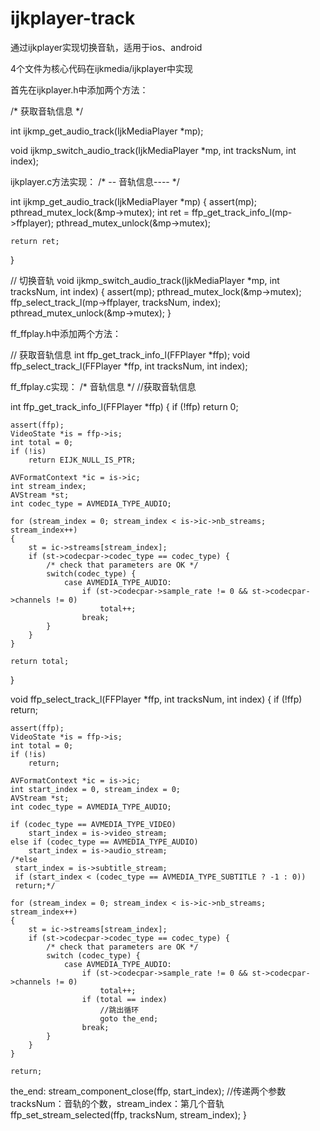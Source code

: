 # ijkplayer-track
通过ijkplayer实现切换音轨，适用于ios、android

4个文件为核心代码在ijkmedia/ijkplayer中实现

首先在ijkplayer.h中添加两个方法：

/* 获取音轨信息 */

int ijkmp_get_audio_track(IjkMediaPlayer *mp);

void ijkmp_switch_audio_track(IjkMediaPlayer *mp, int tracksNum, int index);

ijkplayer.c方法实现：
/*  -- 音轨信息----  */

int ijkmp_get_audio_track(IjkMediaPlayer *mp)
{
    assert(mp);
    pthread_mutex_lock(&mp->mutex);
    int ret = ffp_get_track_info_l(mp->ffplayer);
    pthread_mutex_unlock(&mp->mutex);
    
    return ret;
}

// 切换音轨
void ijkmp_switch_audio_track(IjkMediaPlayer *mp, int tracksNum, int index)
{
    assert(mp);
    pthread_mutex_lock(&mp->mutex);
    ffp_select_track_l(mp->ffplayer, tracksNum, index);
    pthread_mutex_unlock(&mp->mutex);
}


ff_ffplay.h中添加两个方法：

// 获取音轨信息
int ffp_get_track_info_l(FFPlayer *ffp);
void ffp_select_track_l(FFPlayer *ffp, int tracksNum, int index);


ff_ffplay.c实现：
/* 音轨信息 */
//获取音轨信息

int ffp_get_track_info_l(FFPlayer *ffp)
{
    if (!ffp)
        return 0;
    
    assert(ffp);
    VideoState *is = ffp->is;
    int total = 0;
    if (!is)
        return EIJK_NULL_IS_PTR;
    
    AVFormatContext *ic = is->ic;
    int stream_index;
    AVStream *st;
    int codec_type = AVMEDIA_TYPE_AUDIO;
    
    for (stream_index = 0; stream_index < is->ic->nb_streams; stream_index++)
    {
        st = ic->streams[stream_index];
        if (st->codecpar->codec_type == codec_type) {
            /* check that parameters are OK */
            switch(codec_type) {
                case AVMEDIA_TYPE_AUDIO:
                    if (st->codecpar->sample_rate != 0 && st->codecpar->channels != 0)
                        total++;
                    break;
            }
        }
    }
    
    return total;
}


void ffp_select_track_l(FFPlayer *ffp, int tracksNum, int index) {
    if (!ffp)
        return;
    
    assert(ffp);
    VideoState *is = ffp->is;
    int total = 0;
    if (!is)
        return;
    
    AVFormatContext *ic = is->ic;
    int start_index = 0, stream_index = 0;
    AVStream *st;
    int codec_type = AVMEDIA_TYPE_AUDIO;
    
    if (codec_type == AVMEDIA_TYPE_VIDEO)
        start_index = is->video_stream;
    else if (codec_type == AVMEDIA_TYPE_AUDIO)
        start_index = is->audio_stream;
    /*else
     start_index = is->subtitle_stream;
     if (start_index < (codec_type == AVMEDIA_TYPE_SUBTITLE ? -1 : 0))
     return;*/
    
    for (stream_index = 0; stream_index < is->ic->nb_streams; stream_index++)
    {
        st = ic->streams[stream_index];
        if (st->codecpar->codec_type == codec_type) {
            /* check that parameters are OK */
            switch (codec_type) {
                case AVMEDIA_TYPE_AUDIO:
                    if (st->codecpar->sample_rate != 0 && st->codecpar->channels != 0)
                        total++;
                    if (total == index)
                        //跳出循环
                        goto the_end;
                    break;
            }
        }
    }
    
    return;
    
the_end:
    stream_component_close(ffp, start_index);
    //传递两个参数tracksNum：音轨的个数，stream_index：第几个音轨
    ffp_set_stream_selected(ffp, tracksNum, stream_index);
}
